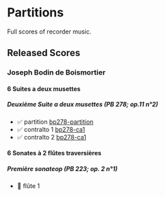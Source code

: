 # Partitions

Full scores of recorder music.

## Released Scores

### Joseph Bodin de Boismortier

#### 6 Suites a deux musettes
##### Deuxième Suite a deux musettes (PB 278; op.11 n°2)

* ✅ partition   [bp278-partition]
* ✅ contralto 1 [bp278-ca1]
* ✅ contralto 2 [bp278-ca1]

#### 6 Sonates à 2 flûtes traversières
##### Première sonateop (PB 223; op. 2 n°1)

* 🚧 flûte 1


[bp278-ca1]: https://github.com/HolgerPeters/partitions/releases/download/v2024-06-15/boismortier-bp278-ca1.pdf
[bp278-ca2]: https://github.com/HolgerPeters/partitions/releases/download/v2024-06-15/boismortier-bp278-ca2.pdf
[bp278-partition]: https://github.com/HolgerPeters/partitions/releases/download/v2024-06-15/boismortier-bp278-partition.pdf
